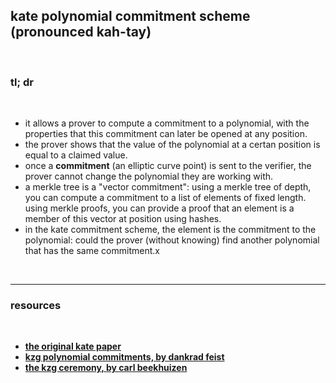 ## kate polynomial commitment scheme (pronounced kah-tay)

<br>

### tl; dr

<br>

* it allows a prover to compute a commitment to a polynomial, with the properties that this commitment can later be opened at any position.
* the prover shows that the value of the polynomial at a certan position is equal to a claimed value.
* once a **commitment** (an elliptic curve point) is sent to the verifier, the prover cannot change the polynomial they are working with.
* a merkle tree is a "vector commitment": using a merkle tree of depth, you can compute a commitment to a list of elements of fixed length. using merkle proofs, you can provide a proof that an element is a member of this vector at position using hashes.
* in the kate commitment scheme, the element is the commitment to the polynomial: could the prover (without knowing) find another polynomial that has the same commitment.x

<br>

----

### resources

<br>

* **[the original kate paper](https://www.iacr.org/archive/asiacrypt2010/6477178/6477178.pdf)**
* **[kzg polynomial commitments, by dankrad feist](https://dankradfeist.de/ethereum/2020/06/16/kate-polynomial-commitments.html)**
* **[the kzg ceremony, by carl beekhuizen](https://archive.devcon.org/archive/watch/6/the-kzg-ceremony-or-how-i-learnt-to-stop-worrying-and-love-trusted-setups/?tab=YouTube)**
